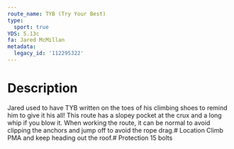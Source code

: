 ```yaml
---
route_name: TYB (Try Your Best)
type:
  sport: true
YDS: 5.13c
fa: Jared McMillan
metadata:
  legacy_id: '112295322'
---
```

# Description
Jared used to have TYB written on the toes of his climbing shoes to remind him to give it his all! This route has a slopey pocket at the crux and a long whip if you blow it. When working the route, it can be normal to avoid clipping the anchors and jump off to avoid the rope drag.# Location
Climb PMA and keep heading out the roof.# Protection
15 bolts